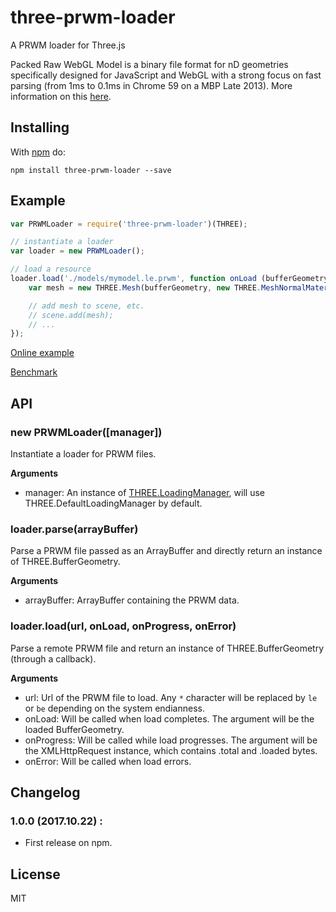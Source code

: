 # three-prwm-loader

A PRWM loader for Three.js

Packed Raw WebGL Model is a binary file format for nD geometries specifically designed for JavaScript and WebGL with a strong focus on fast parsing (from 1ms to 0.1ms in Chrome 59 on a MBP Late 2013). More information on this [here](https://github.com/kchapelier/PRWM).

## Installing

With [npm](http://npmjs.org) do:

```
npm install three-prwm-loader --save
```

## Example

```js
var PRWMLoader = require('three-prwm-loader')(THREE);

// instantiate a loader
var loader = new PRWMLoader();

// load a resource
loader.load('./models/mymodel.le.prwm', function onLoad (bufferGeometry) {
    var mesh = new THREE.Mesh(bufferGeometry, new THREE.MeshNormalMaterial());

    // add mesh to scene, etc.
    // scene.add(mesh);
    // ...
});
```

[Online example](http://www.kchapelier.com/prwm/examples/three-prwm-loader.html)

[Benchmark](http://www.kchapelier.com/prwm/examples/three-prwm-loader-benchmark.html)

## API

### new PRWMLoader([manager])

Instantiate a loader for PRWM files.

**Arguments**

 * manager: An instance of [THREE.LoadingManager](https://threejs.org/docs/#api/loaders/managers/LoadingManager), will use THREE.DefaultLoadingManager by default.

### loader.parse(arrayBuffer)

Parse a PRWM file passed as an ArrayBuffer and directly return an instance of THREE.BufferGeometry.

**Arguments**

 * arrayBuffer: ArrayBuffer containing the PRWM data.

### loader.load(url, onLoad, onProgress, onError)

Parse a remote PRWM file and return an instance of THREE.BufferGeometry (through a callback).

**Arguments**

 * url: Url of the PRWM file to load. Any `*` character will be replaced by `le` or `be` depending on the system endianness.
 * onLoad: Will be called when load completes. The argument will be the loaded BufferGeometry.
 * onProgress: Will be called while load progresses. The argument will be the XMLHttpRequest instance, which contains .total and .loaded bytes.
 * onError: Will be called when load errors.

## Changelog

### 1.0.0 (2017.10.22) :

 * First release on npm.

## License

MIT
